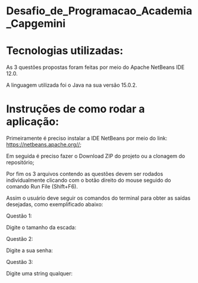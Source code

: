 # Desafio_de_Programacao_Academia_Capgemini

# Tecnologias utilizadas:
As 3 questões propostas foram feitas por meio do Apache NetBeans IDE 12.0.

A linguagem utilizada foi o Java na sua versão 15.0.2.

# Instruções de como rodar a aplicação:
Primeiramente é preciso instalar a IDE NetBeans por meio do link: https://netbeans.apache.org//;

Em seguida é preciso fazer o Download ZIP do projeto ou a clonagem do repositório;

Por fim os 3 arquivos contendo as questões devem ser rodados individualmente clicando com o botão direito do mouse seguido do comando Run File (Shift+F6).

Assim o usuário deve seguir os comandos do terminal para obter as saídas desejadas, como exemplificado abaixo:

Questão 1:

Digite o tamanho da escada: 

Questão 2:

Digite a sua senha:

Questão 3:

Digite uma string qualquer:


